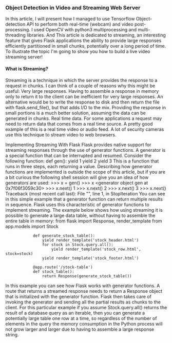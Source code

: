 ### Object Detection in Video and Streaming Web Server

In this article, I will present how I managed to use Tensorflow Object-detection API to perform both real-time (webcam) and video post-processing. I used OpenCV with python3 multiprocessing and multi-threading libraries. And This article is dedicated to streaming, an interesting feature that gives Flask applications the ability to provide large responses efficiently partitioned in small chunks, potentially over a long period of time. To illustrate the topic I'm going to show you how to build a live video streaming server!

####  What is Streaming?
Streaming is a technique in which the server provides the response to a request in chunks. I can think of a couple of reasons why this might be useful:
Very large responses. Having to assemble a response in memory only to return it to the client can be inefficient for very large responses. An alternative would be to write the response to disk and then return the file with flask.send_file(), but that adds I/O to the mix. Providing the response in small portions is a much better solution, assuming the data can be generated in chunks.
Real time data. For some applications a request may need to return data that comes from a real time source. A pretty good example of this is a real time video or audio feed. A lot of security cameras use this technique to stream video to web browsers.

Implementing Streaming With Flask
Flask provides native support for streaming responses through the use of generator functions. A generator is a special function that can be interrupted and resumed. Consider the following function:
                  def gen():
                      yield 1
                      yield 2
                      yield 3
This is a function that runs in three steps, each returning a value. Describing how generator functions are implemented is outside the scope of this article, but if you are a bit curious the following shell session will give you an idea of how generators are used:
                  >>> x = gen()
                  >>> x
                  <generator object gen at 0x7f06f3059c30>
                  >>> x.next()
                  1
                  >>> x.next()
                  2
                  >>> x.next()
                  3
                  >>> x.next()
                  Traceback (most recent call last):
                    File "<stdin>", line 1, in <module>
                  StopIteration
You can see in this simple example that a generator function can return multiple results in sequence. Flask uses this characteristic of generator functions to implement streaming.
The example below shows how using streaming it is possible to generate a large data table, without having to assemble the entire table in memory:
                from flask import Response, render_template
                from app.models import Stock

                def generate_stock_table():
                    yield render_template('stock_header.html')
                    for stock in Stock.query.all():
                        yield render_template('stock_row.html', stock=stock)
                    yield render_template('stock_footer.html')

                @app.route('/stock-table')
                def stock_table():
                    return Response(generate_stock_table())
In this example you can see how Flask works with generator functions. A route that returns a streamed response needs to return a Response object that is initialized with the generator function. Flask then takes care of invoking the generator and sending all the partial results as chunks to the client.
For this particular example if you assume Stock.query.all() returns the result of a database query as an iterable, then you can generate a potentially large table one row at a time, so regardless of the number of elements in the query the memory consumption in the Python process will not grow larger and larger due to having to assemble a large response string.

